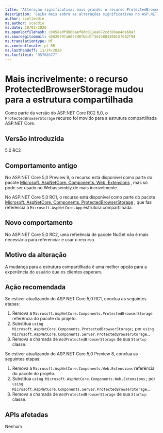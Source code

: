 ```yaml
---
title: 'Alteração significativa: mais grande: o recurso ProtectedBrowserStorage mudou para a estrutura compartilhada'
description: 'Saiba mais sobre as alterações significativas no ASP.NET Core 5,0 intitulados mais recentes: o recurso ProtectedBrowserStorage mudou para a estrutura compartilhada'
author: scottaddie
ms.author: scaddie
ms.date: 10/01/2020
ms.openlocfilehash: c8058adf8b66aef8dd011ea672cd306ae4de60a7
ms.sourcegitcommit: d8020797a6657d0fbbdff362b80300815f682f94
ms.translationtype: MT
ms.contentlocale: pt-BR
ms.lasthandoff: 11/24/2020
ms.locfileid: "95760377"
---
```

# <a name="blazor-protectedbrowserstorage-feature-moved-to-shared-framework"></a>Mais incrivelmente: o recurso ProtectedBrowserStorage mudou para a estrutura compartilhada

Como parte da versão do ASP.NET Core RC2 5,0, o `ProtectedBrowserStorage` recurso foi movido para a estrutura compartilhada ASP.NET Core.

## <a name="version-introduced"></a>Versão introduzida

5,0 RC2

## <a name="old-behavior"></a>Comportamento antigo

No ASP.NET Core 5,0 Preview 8, o recurso está disponível como parte do pacote [Microsoft. AspNetCore. Components. Web. Extensions](https://www.nuget.org/packages/Microsoft.AspNetCore.Components.Web.Extensions) , mas só pode ser usado no Webassembly de mais incrivelmente.

No ASP.NET Core 5,0 RC1, o recurso está disponível como parte do pacote [Microsoft. AspNetCore. Components. ProtectedBrowserStorage](https://www.nuget.org/packages/Microsoft.AspNetCore.Components.ProtectedBrowserStorage) , que faz referência à `Microsoft.AspNetCore.App` estrutura compartilhada.

## <a name="new-behavior"></a>Novo comportamento

No ASP.NET Core 5,0 RC2, uma referência de pacote NuGet não é mais necessária para referenciar e usar o recurso.

## <a name="reason-for-change"></a>Motivo da alteração

A mudança para a estrutura compartilhada é uma melhor opção para a experiência do usuário que os clientes esperam.

## <a name="recommended-action"></a>Ação recomendada

Se estiver atualizando do ASP.NET Core 5,0 RC1, conclua as seguintes etapas:

1. Remova a `Microsoft.AspNetCore.Components.ProtectedBrowserStorage` referência do pacote do projeto.
1. Substitua `using Microsoft.AspNetCore.Components.ProtectedBrowserStorage;` por `using Microsoft.AspNetCore.Components.Server.ProtectedBrowserStorage;`.
1. Remova a chamada de `AddProtectedBrowserStorage` de sua `Startup` classe.

Se estiver atualizando do ASP.NET Core 5,0 Preview 8, conclua as seguintes etapas:

1. Remova a `Microsoft.AspNetCore.Components.Web.Extensions` referência do pacote do projeto.
1. Substitua `using Microsoft.AspNetCore.Components.Web.Extensions;` por `using Microsoft.AspNetCore.Components.Server.ProtectedBrowserStorage;`.
1. Remova a chamada de `AddProtectedBrowserStorage` de sua `Startup` classe.

## <a name="affected-apis"></a>APIs afetadas

Nenhum

<!--

### Category

ASP.NET Core

### Affected APIs

Not detectable via API analysis

-->
